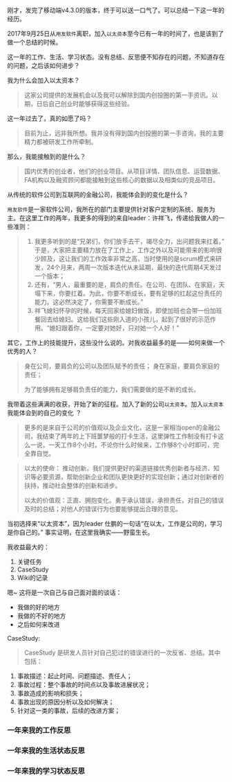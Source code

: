 刚才，发完了移动端v4.3.0的版本，终于可以送一口气了。可以总结一下这一年的经历。

2017年9月25日从`用友软件`离职，加入`以太资本`至今已有一年的时间了，也是该到了做一个总结的时候。

这一年的工作、生活、学习状态。没有总结、反思便不知存在的问题，不知道存在的问题，之后该如何进步？

我为什么会加入以太资本？
> 这家公司提供的发展机会以及我可以解除到国内创投圈的第一手资讯。以期，日后自己创业时能够获得这些经验。

这一年过去了，真的如愿了吗？
> 目前为止，远非我所想。我并没有得到国内创投圈的第一手咨询，我的主要精力都被研发工作所牵制。

那么，我能接触到的是什么？
> 国内优秀的创业者，他们的创业项目。从项目详情、团队信息、运营数据、FA机构以及融资顾问都能接触到这些核心的数据以及相类似的竞品项目。

从传统的软件公司到互联网的金融公司，我能体会到的变化是什么？

`用友软件`是一家软件公司，我所在的部门主要提供针对客户定制的系统、服务为主。在这里工作的两年，我更多的得到的来自leader：许祥飞，传递给我做人的一些准则：

> 1. 我更多听到的是“兄弟们，你们放手去干，竭尽全力，出问题我来扛着。” 于是，大家把主要精力放在了工作上，工作之外以及可能带来的影响很少顾及，这让我们的工作效率非常之高，当时使用的是scrum模式来研发，24个月来，两周一次版本迭代从未延期，最快的迭代周期4天发过一个版本；
> 2. 还有，“男人，最重要的是，肩负的责任。在公司、在团队、在家庭，天塌下来，你要扛着。为此，你要不断成长，要有足够的扛起这份责任的能力。这必然决定了，你需要不断成长。”
> 3. 祥飞媳妇怀孕的时候，每天回家给媳妇做饭，即使加班也会带一份加班餐回去给媳妇。这给我们这些刚入道的小孩儿，起到了很好的示范作用。“媳妇跟着你，一定要对她好，只对她一个人好！”

其它，工作上的技能提升，这些没什么说的。对我收益最多的是——如何来做一个优秀的人？
> 身在公司，要肩负的公司以及团队赋予的责任；
> 身在家庭，要肩负家庭的责任；
> 
> 为了能够拥有足够肩负责任的能力，我们需要做的是不断的成长。

我带着这些满满的收获，开始了新的征程。加入了新的公司`以太资本`。加入`以太资本` 我能体会到的自己的变化 ？
> 更多的是来自于公司的价值观以及企业文化，这是一家相当open的金融公司，我结束了两年的上下班噩梦般的打卡生活，这里弹性工作制没有打卡这么一说，一天工作8个小时。不论你什么时候来，工作够8个小时即可，完全靠自觉。
 
> 以太的使命： 推动创新。我们提供更好的渠道链接优秀创新者与经济、知识等必要资源，帮助创新企业和团队更快更好的实现创新；通过对创新者的扶持，推动社会整体的创新和进步。
> 
> 以太的价值观：正直、拥抱变化。勇于承认错误，承担责任，对自己的错误及时的总结；对他人的错误行为也要能够提出合理的意见。

当初选择来“以太资本”，因为leader 仕鹏的一句话“在以太，工作是公司的，学习是你自己的。” 事实证明，在这里我确实——野蛮生长。

我收益最大的：

1. 关键任务
2. CaseStudy 
3. Wiki的记录

嗯~ 这将是一次自己与自己面对面的谈话：
* 我做的好的地方
* 我做的不好的地方
* 之后如何来改进


CaseStudy:
> CaseStudy 是研发人员针对自己犯过的错误进行的一次反省、总结。其中包括：
1. 事故描述：起止时间、问题描述、责任人；
2. 事故过程：整个事故的时间点以及事故进展状况；
3. 事故造成的影响和损失；
4. 事故出现的原因分析以及如何解决；
5. 针对这一类的事故，后续的改进方案；


### 一年来我的工作反思

### 一年来我的生活状态反思

### 一年来我的学习状态反思




